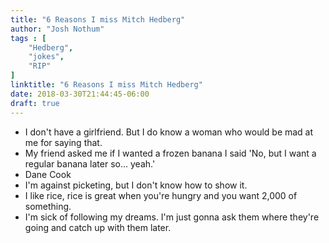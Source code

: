 ```yaml
---
title: "6 Reasons I miss Mitch Hedberg"
author: "Josh Nothum"
tags : [
    "Hedberg",
    "jokes",
    "RIP"
]
linktitle: "6 Reasons I miss Mitch Hedberg"
date: 2018-03-30T21:44:45-06:00
draft: true
---
```


* I don't have a girlfriend. But I do know a woman who would be mad at me for saying that.
* My friend asked me if I wanted a frozen banana I said 'No, but I want a regular banana later so... yeah.'
* Dane Cook
* I'm against picketing, but I don't know how to show it.
* I like rice, rice is great when you're hungry and you want 2,000 of something.
* I'm sick of following my dreams. I'm just gonna ask them where they're going and catch up with them later.
